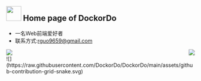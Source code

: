 ## <img height="40" src="https://raw.githubusercontent.com/innng/innng/master/assets/kyubey.gif"/> Home page of DockorDo



- 一名Web前端爱好者
- 联系方式:rguo9659@gmail.com
<img align="right" src="https://github-readme-stats.vercel.app/api/top-langs/?username=DockorDo&hide=css,html,scss,less" />
<img align="left" src="https://github-readme-stats.vercel.app/api?username=DockorDo&show_icons=true" />
<br/>
![](https://raw.githubusercontent.com/DockorDo/DockorDo/main/assets/github-contribution-grid-snake.svg)
